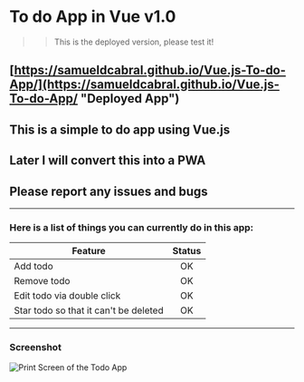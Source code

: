 # To do App in Vue v1.0

>> This is the deployed version, please test it!

[https://samueldcabral.github.io/Vue.js-To-do-App/](https://samueldcabral.github.io/Vue.js-To-do-App/ "Deployed App")
---

## This is a simple to do app using Vue.js
## Later I will convert this into a PWA
## Please report any issues and bugs

---
### Here is a list of things you can currently do in this app:

| Feature        | Status       |
| ------------- |:-------------:| 
| Add todo    | OK | 
| Remove todo      | OK      |  
| Edit todo via double click  | OK    | 
| Star todo so that it can't be deleted | OK |

---
### Screenshot

![Print Screen of the Todo App](https://i.imgur.com/gNK7Sw1.png "Vue.js Todo App")

